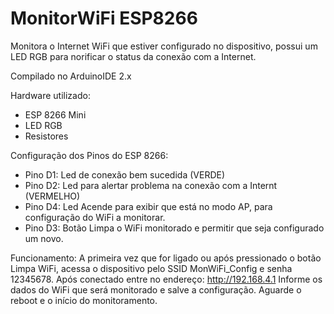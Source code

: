 # MonitorWiFi ESP8266
Monitora o Internet WiFi que estiver configurado no dispositivo, possui um LED RGB para norificar o status da conexão com a Internet.

Compilado no ArduinoIDE 2.x

Hardware utilizado:
- ESP 8266 Mini
- LED RGB
- Resistores

Configuração dos Pinos do ESP 8266:
- Pino D1: Led de conexão bem sucedida (VERDE)
- Pino D2: Led para alertar problema na conexão com a Internt (VERMELHO)
- Pino D4: Led Acende para exibir que está no modo AP, para configuração do WiFi a monitorar.
- Pino D3: Botão Limpa o WiFi monitorado e permitir que seja configurado um novo.

Funcionamento:
A primeira vez que for ligado ou após pressionado o botão Limpa WiFi, acessa o dispositivo pelo SSID MonWiFi_Config e senha 12345678.
Após conectado entre no endereço: http://192.168.4.1
Informe os dados do WiFi que será monitorado e salve a configuração.
Aguarde o reboot e o início do monitoramento.
